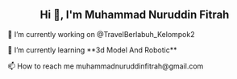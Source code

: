 <div style="text-align: center;">
    <H2>Hi 👋, I'm Muhammad Nuruddin Fitrah </H2>
</div>

<!--
**AddienGM/AddienGM** is a ✨ _special_ ✨ repository because its `README.md` (this file) appears on your GitHub profile.
Here are some ideas to get you started:
- 🔭 I’m currently working on ...
- 🌱 I’m currently learning ...
- 👯 I’m looking to collaborate on ...
- 🤔 I’m looking for help with ...
- 💬 Ask me about ...
- 📫 How to reach me: ...
- 😄 Pronouns: ...
- ⚡ Fun fact: ...
-->
<div>
    <p>🔭 I’m currently working on @TravelBerlabuh_Kelompok2</p>
    <p>🌱 I’m currently learning **3d Model And Robotic**</p>
    <p>📫 How to reach me muhammadnuruddinfitrah@gmail.com</p>
</div>


